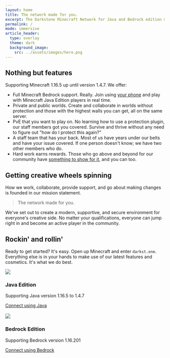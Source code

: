 ```yaml
---
layout: home
title: The network made for you.
excerpt: The Darkstone Minecraft Network for Java and Bedrock edition masterfully made to satisfy everyone's spontaneously creative side.
permalink: /
mode: immersive
article_header:
  type: overlay
  theme: dark
  background_image:
    src: ../assets/images/hero.png
---
```


## Nothing but features
Supporting Minecraft 1.16.5 up until version 1.4.7. We offer:
* Full Minecraft Bedrock support. Really. Join using [your phone](../hc/getting-started#joining-on-bedrock) and play with Minecraft Java Edition players in real time.
* Private and public worlds. Create and collaborate in worlds without protection and those with the highest walls you can get, all on the same server.
* PvE that you want to play on. No learning how to use a protection plugin, our staff members got you covered. Survive and thrive without any need to figure out "how do I protect this again?"
* A staff team that has your back. Most of us have years under our belts and have your issue covered. If one person doesn't know; we have two other members who do.
* Hard work earns rewards. Those who go above and beyond for our community have [something to show for it](../hc/titles-and-honors), and you can too.

## Getting creative wheels spinning
How we work, collaborate, provide support, and go about making changes is founded in our mission statement.

> The network made for you.

We've set out to create a modern, supportive, and secure environment for everyone's creative side. No matter your qualifications, everyone can jump right in and become an active player in the community.

## Rockin' and rollin'
Ready to get started? It's easy. Open up Minecraft and enter `darkst.one`. Everything else is in your hands to make use of our latest features and cosmetics. It's what we do best.

<div class="item">
  <div class="item__image">
    <img class="image image--sm" src="{{ site.baseurl }}/assets/images/java.png"/>
  </div>
  <div class="item__content">
    <div class="item__header">
      <h3>Java Edition</h3>
    </div>
    <div class="item__description">
      <p>Supporting Java version 1.16.5 to 1.4.7</p>
      <a class="button button--secondary button--rounded button--lg" href="{{ site.baseurl}}/hc/getting-started#joining-the-network">Connect using Java</a>
    </div>
  </div>
</div>

<br>

<div class="item">
  <div class="item__image">
    <img class="image image--sm" src="{{ site.baseurl }}/assets/images/bedrock.png"/>
  </div>
  <div class="item__content">
    <div class="item__header">
      <h3>Bedrock Edition</h3>
    </div>
    <div class="item__description">
      <p>Supporting Bedrock version 1.16.201</p>
      <a class="button button--secondary button--rounded button--lg" href="{{ site.baseurl}}/hc/getting-started#joining-on-bedrock">Connect using Bedrock</a>
    </div>
  </div>
</div>
